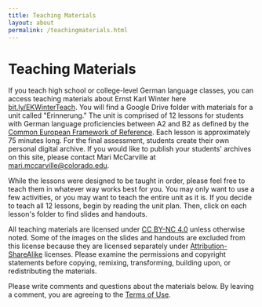 ```yaml
---
title: Teaching Materials
layout: about
permalink: /teachingmaterials.html
---
```


# Teaching Materials 

If you teach high school or college-level German language classes, you can access teaching materials about Ernst Karl Winter here [bit.ly/EKWinterTeach](https://drive.google.com/drive/folders/1qUFjtANOm1kX6L6RChtfLrqijrOSyv_f?usp=drive_link). You will find a Google Drive folder with materials for a unit called "Erinnerung." The unit is comprised of 12 lessons for students with German language proficiencies between A2 and B2 as defined by the [Common European Framework of Reference](https://www.coe.int/en/web/common-european-framework-reference-languages/level-descriptions). Each lesson is approximately 75 minutes long. For the final assessment, students create their own personal digital archive. If you would like to publish your students' archives on this site, please contact Mari McCarville at mari.mccarville@colorado.edu. 

While the lessons were designed to be taught in order, please feel free to teach them in whatever way works best for you. You may only want to use a few activities, or you may want to teach the entire unit as it is. If you decide to teach all 12 lessons, begin by reading the unit plan. Then, click on each lesson's folder to find slides and handouts.    

All teaching materials are licensed under [CC BY-NC 4.0](https://creativecommons.org/licenses/by-nc/4.0/) unless otherwise noted. Some of the images on the slides and handouts are excluded from this license because they are licensed separately under [Attribution-ShareAlike](https://guides.lib.umich.edu/creativecommons/licenses) licenses. Please examine the permissions and copyright statements before copying, remixing, transforming, building upon, or redistributing the materials.     

Please write comments and questions about the materials below. By leaving a comment, you are agreeing to the [Terms of Use](https://marimccarville.github.io/digital_exhibition/termsofuse.html).
